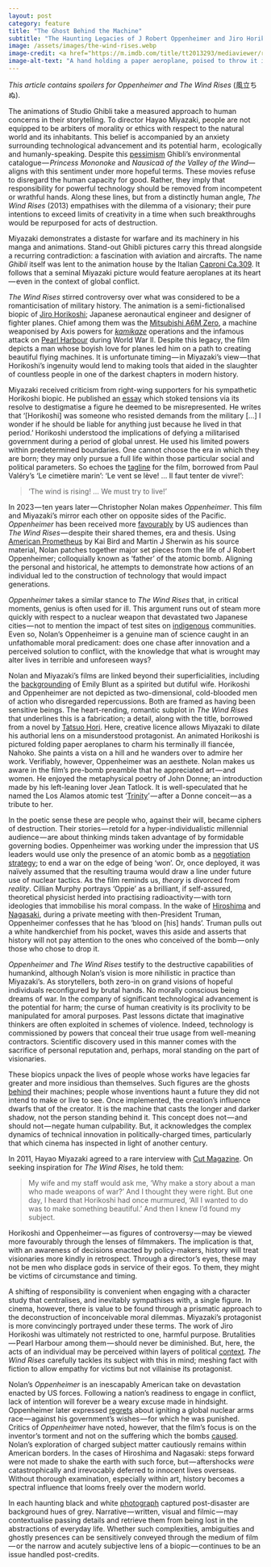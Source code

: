 ```yaml
---
layout: post
category: feature
title: "The Ghost Behind the Machine"
subtitle: "The Haunting Legacies of J Robert Oppenheimer and Jiro Horikoshi"
image: /assets/images/the-wind-rises.webp
image-credit: <a href="https://m.imdb.com/title/tt2013293/mediaviewer/rm303290625/">Studio Ghibli</a>
image-alt-text: "A hand holding a paper aeroplane, poised to throw it into the air"
---
```


_This article contains spoilers for Oppenheimer and The Wind Rises_ (風立ちぬ).

The animations of Studio Ghibli take a measured approach to human concerns in their storytelling. To director Hayao Miyazaki, people are not equipped to be arbiters of morality or ethics with respect to the natural world and its inhabitants. This belief is accompanied by an anxiety surrounding technological advancement and its potential harm ,  ecologically and humanly-speaking. Despite this [pessimism](https://www.newyorker.com/books/page-turner/hayao-miyazakis-beautiful-broken-worlds) Ghibli’s environmental catalogue — _Princess Mononoke_ and _Nausicaä of the Valley of the Wind_— aligns with this sentiment under more hopeful terms. These movies refuse to disregard the human capacity for good. Rather, they imply that responsibility for powerful technology should be removed from incompetent or wrathful hands. Along these lines, but from a distinctly human angle, _The Wind Rises_ (2013) empathises with the dilemma of a visionary; their pure intentions to exceed limits of creativity in a time when such breakthroughs would be repurposed for acts of destruction.

Miyazaki demonstrates a distaste for warfare and its machinery in his manga and animations. Stand-out Ghibli pictures carry this thread alongside a recurring contradiction: a fascination with aviation and aircrafts. The name _Ghibli_ itself was lent to the animation house by the Italian [Caproni Ca.309](https://en.wikipedia.org/wiki/Caproni_Ca.309). It follows that a seminal Miyazaki picture would feature aeroplanes at its heart — even in the context of global conflict.

_The Wind Rises_ stirred controversy over what was considered to be a romanticisation of military history. The animation is a semi-fictionalised biopic of [Jiro Horikoshi](https://www.nytimes.com/1982/01/12/obituaries/jiro-horikoshi-78-dies-in-tokyo-designer-of-zero-fighter-aircraft.html); Japanese aeronautical engineer and designer of fighter planes. Chief among them was the [Mitsubishi A6M Zero](https://en.wikipedia.org/wiki/Mitsubishi_A6M_Zero), a machine weaponised by Axis powers for [_kamikaze_](https://en.wikipedia.org/wiki/Kamikaze) operations and the infamous attack on [Pearl Harbour](https://www.newyorker.com/books/double-take/takes-remembering-pearl-harbor) during World War II. Despite this legacy, the film depicts a man whose boyish love for planes led him on a path to creating beautiful flying machines. It is unfortunate timing — in Miyazaki’s view — that Horikoshi’s ingenuity would lend to making tools that aided in the slaughter of countless people in one of the darkest chapters in modern history.

Miyazaki received criticism from right-wing supporters for his sympathetic Horikoshi biopic. He published an [essay](https://www.ghibli.jp/docs/0718kenpo.pdf) which stoked tensions via its resolve to destigmatise a figure he deemed to be misrepresented. He writes that ‘[Horikoshi] was someone who resisted demands from the military […] I wonder if he should be liable for anything just because he lived in that period.’ Horikoshi understood the implications of defying a militarised government during a period of global unrest. He used his limited powers within predetermined boundaries. One cannot choose the era in which they are born; they may only pursue a full life within those particular social and political parameters. So echoes the [tagline](https://genius.com/29160976) for the film, borrowed from Paul Valéry’s ‘Le cimetière marin’: ‘Le vent se lève! … Il faut tenter de vivre!’: 

> ‘The wind is rising! … We must try to live!’

In 2023 — ten years later — Christopher Nolan makes _Oppenheimer_. This film and Miyazaki’s mirror each other on opposite sides of the Pacific. _Oppenheimer_ has been received more [favourably](https://www.nytimes.com/2023/07/19/movies/oppenheimer-review-christopher-nolan.html) by US audiences than _The Wind Rises_ — despite their shared themes, era and thesis. Using [American Prometheus](https://en.wikipedia.org/wiki/American_Prometheus) by Kai Bird and Martin J Sherwin as his source material, Nolan patches together major set pieces from the life of J Robert Oppenheimer; colloquially known as ‘father’ of the atomic bomb. Aligning the personal and historical, he attempts to demonstrate how actions of an individual led to the construction of technology that would impact generations.

_Oppenheimer_ takes a similar stance to _The Wind Rises_ that, in critical moments, genius is often used for ill. This argument runs out of steam more quickly with respect to a nuclear weapon that devastated two Japanese cities — not to mention the impact of test sites on [indigenous](https://time.com/6296470/oppenheimer-navajo-uranium-mining-essay/) communities. Even so, Nolan’s Oppenheimer is a genuine man of science caught in an unfathomable moral predicament: does one chase after innovation and a perceived solution to conflict, with the knowledge that what is wrought may alter lives in terrible and unforeseen ways?

Nolan and Miyazaki’s films are linked beyond their superficialities, including the [backgrounding](https://www.vogue.co.uk/article/oppenheimer-female-characters) of Emily Blunt as a spirited  but dutiful  wife. Horikoshi and Oppenheimer are not depicted as two-dimensional, cold-blooded men of action who disregarded repercussions. Both are framed as having been sensitive beings. The heart-rending, romantic subplot in _The Wind Rises_ that underlines this is a fabrication; a detail, along with the title, borrowed from a novel by [Tatsuo Hori](https://en.wikipedia.org/wiki/The_Wind_Has_Risen). Here, creative licence allows Miyazaki to dilate his authorial lens on a misunderstood protagonist. An animated Horikoshi is pictured folding paper aeroplanes to charm his terminally ill fiancée, Nahoko. She paints a vista on a hill and he wanders over to admire her work. Verifiably, however, Oppenheimer was an aesthete. Nolan makes us aware in the film’s pre-bomb preamble that he appreciated art — and women. He enjoyed the metaphysical poetry of John Donne; an introduction made by his left-leaning lover Jean Tatlock. It is well-speculated that he named the Los Alamos atomic test ‘[Trinity](https://genius.com/1625890)’ — after a Donne conceit — as a tribute to her.

In the poetic sense these are people who, against their will, became ciphers of destruction. Their stories — retold for a hyper-individualistic millennial audience — are about thinking minds taken advantage of by formidable governing bodies. Oppenheimer was working under the impression that US leaders would use only the presence of an atomic bomb as a [negotiation strategy](https://time.com/6297240/atomic-bomb-expert-oppenheimer-interview/); to end a war on the edge of being ‘won’. Or, once deployed, it was naïvely assumed that the resulting trauma would draw a line under future use of nuclear tactics. As the film reminds us, _theory_ is divorced from _reality_. Cillian Murphy portrays ‘Oppie’ as a brilliant, if self-assured, theoretical physicist herded into practising radioactivity — with torn ideologies that immobilise his moral compass. In the wake of [Hiroshima](https://www.newyorker.com/magazine/1946/08/31/hiroshima) and [Nagasaki](https://www.newyorker.com/tech/annals-of-technology/nagasaki-the-last-bomb), during a private meeting with then-President Truman, Oppenheimer confesses that he has ‘blood on [his] hands’. Truman pulls out a white handkerchief from his pocket, waves this aside and asserts that history will not pay attention to the ones who conceived of the bomb — only those who chose to drop it.

_Oppenheimer_ and _The Wind Rises_ testify to the destructive capabilities of humankind, although Nolan’s vision is more nihilistic in practice than Miyazaki’s. As storytellers, both zero-in on grand visions of hopeful individuals reconfigured by brutal hands. No morally conscious being dreams of war. In the company of significant technological advancement is the potential for harm; the curse of human creativity is its proclivity to be manipulated for amoral purposes. Past lessons dictate that imaginative thinkers are often exploited in schemes of violence. Indeed, technology is commissioned by powers that conceal their true usage from well-meaning contractors. Scientific discovery used in this manner comes with the sacrifice of personal reputation and, perhaps, moral standing on the part of visionaries.

These biopics unpack the lives of people whose works have legacies far greater and more insidious than themselves. Such figures are the ghosts [behind](https://en.wikipedia.org/wiki/The_Ghost_in_the_Machine) their machines; people whose inventions haunt a future they did not intend to make or live to see. Once implemented, the creation’s influence dwarfs that of the creator. It is the machine that casts the longer and darker shadow, not the person standing behind it. This concept does not — and should not — negate human culpability. But, it acknowledges the complex dynamics of technical innovation in politically-charged times, particularly that which cinema has inspected in light of another century.

In 2011, Hayao Miyazaki agreed to a rare interview with [Cut Magazine](https://www.animationmagazine.net/2013/08/miyazaki-pic-continues-to-stir-auds-in-japan/). On seeking inspiration for _The Wind Rises_, he told them:

> My wife and my staff would ask me, ‘Why make a story about a man who made weapons of war?’ And I thought they were right. But one day, I heard that Horikoshi had once murmured, ‘All I wanted to do was to make something beautiful.’ And then I knew I’d found my subject.

Horikoshi and Oppenheimer — as figures of controversy — may be viewed more favourably through the lenses of filmmakers. The implication is that, with an awareness of decisions enacted by policy-makers, history will treat visionaries more kindly in retrospect. Through a director’s eyes, these may not be men who displace gods in service of their egos. To them, they might be victims of circumstance and timing.

A shifting of responsibility is convenient when engaging with a character study that centralises, and inevitably sympathises with, a single figure. In cinema, however, there is value to be found through a prismatic approach to the deconstruction of inconceivable moral dilemmas. Miyazaki’s protagonist is more convincingly portrayed under these terms. The work of Jiro Horikoshi was ultimately not restricted to one, harmful purpose. Brutalities — Pearl Harbour among them — should never be diminished. But, here, the acts of an individual may be perceived within layers of political [context](https://www.newyorker.com/magazine/1995/07/31/did-the-bomb-end-the-war). _The Wind Rises_ carefully tackles its subject with this in mind; meshing fact with fiction to allow empathy for victims but not villainise its protagonist.

Nolan’s _Oppenheimer_ is an inescapably American take on devastation enacted by US forces. Following a nation’s readiness to engage in conflict, lack of intention will forever be a weary excuse made in hindsight. Oppenheimer later expressed [regrets](https://www.pbs.org/newshour/show/why-there-are-new-assessments-of-oppenheimers-role-in-history) about igniting a global nuclear arms race — against his government’s wishes — for which he was punished. Critics of _Oppenheimer_ have noted, however, that the film’s focus is on the inventor’s torment and not on the suffering which the bombs [caused](https://www.theguardian.com/world/2023/jul/21/anti-nuclear-groups-welcome-oppenheimer-film-fails-depict-true-horror). Nolan’s exploration of charged subject matter cautiously remains within American borders. In the cases of Hiroshima and Nagasaki: steps forward were not made to shake the earth with such force, but — aftershocks _were_ catastrophically and irrevocably deferred to innocent lives overseas. Without thorough examination, especially within art, history becomes a spectral influence that looms freely over the modern world.

In each haunting black and white [photograph](https://www.nytimes.com/2020/08/06/world/asia/hiroshima-nagasaki-japan-photos.html) captured post-disaster are background hues of grey. Narrative — written, visual and filmic — may contextualise passing details and retrieve them from being lost in the abstractions of everyday life. Whether such complexities, ambiguities and ghostly presences can be sensitively conveyed through the medium of film — or the narrow and acutely subjective lens of a biopic — continues to be an issue handled post-credits.
